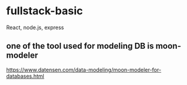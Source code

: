 # fullstack-basic

React, node.js, express

## one of the tool used for modeling DB is moon-modeler

https://www.datensen.com/data-modeling/moon-modeler-for-databases.html
